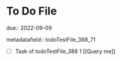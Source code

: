 # To Do File

due:: 2022-09-09

metadatafield:: todoTestFile_388_71

- [ ] Task of todoTestFile_388 1 [[Query me]]
